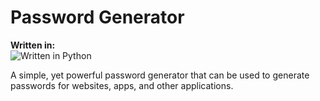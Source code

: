 # Password Generator

**Written in:**
\
![Written in Python](https://img.shields.io/badge/Python-3776AB?style=for-the-badge&logo=python&logoColor=white)

A simple, yet powerful password generator that can be used to generate passwords for websites, apps, and other applications.